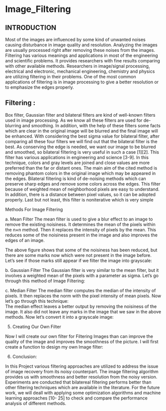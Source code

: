 # Image_Filtering
## INTRODUCTION 
 
Most of the images are influenced by some kind of unwanted noises causing disturbance in image quality and resolution. Analyzing the images are usually processed right after removing these noises from the images. Filtering has various meanings and applications in most of the engineering and scientific problems. It provides researchers with fine results comparing with other available methods. Researchers in image/signal processing, electrical and electronic, mechanical engineering, chemistry and physics are utilizing filtering in their problems. One of the most common applications of filtering is in image processing to give a better resolution or to emphasize the edges properly. 
 
## Filtering : 
Box filter, Gaussian filter and bilateral filters are kind of well-known filters used in image processing. As we know all these filters are used for de-blurring and smoothing. In addition, with the help of these filters some facts which are clear in the original image will be blurred and the final image will be enhanced. With considering the best sigma value for bilateral filter, after comparing all these four filters we will find out that the bilateral filter is the best. As conserving the edge is needed, we want our image to be blurred and smoothed, so bilateral filtering is very useful in such a case [1][2]. This filter has various applications in engineering and science [3-9]. In this technique, colors and gray levels are joined and close values are more preferred than the far or distant ones. The main aim of the cited method is removing phantom colors in the original image which may be appeared in the edges. 
Bilateral filtering is kind of de-noising methods which can preserve sharp edges and remove some colors across the edges. This filter because of weighted mean of neighborhood pixels are easy to understand. In addition, there is a distance between pixel values, so it can be adopted properly. Last but not least, this filter is noniterative which is very simple 

Methods For Image Filtering  
 
a. Mean Filter 
The mean filter is used to give a blur effect to an image to remove the existing noisiness. It determines the mean of the pixels within the n×n method. Then it replaces the intensity of pixels by the mean. This reduces some of the noisiness present in the image and also improves the edges of an image. 

The above figure shows that some of the noisiness has been reduced, but there are some marks now which were not present in the image before. Let’s see if those marks still appear if we filter the image into grayscale: 
 
b. Gaussian Filter 
The Gaussian filter is very similar to the mean filter, but it involves a weighted mean of the pixels with a parameter as sigma. Let’s go through this method of Image Filtering: 

c. Median Filter 
The median filter computes the median of the intensity of pixels. It then replaces the norm with the pixel intensity of mean pixels. Now let’s go through this technique:   
The median effect leaves a better output by removing the noisiness of the image. It also did not leave any marks in the image that we saw in the above methods. Now let’s convert it into a grayscale image: 

5. Creating Our Own Filter 
 
Now I will create our own filter for Filtering Images than can improve the quality of the image and improves the smoothness of the picture. I will first create a function to design my own Image filter: 
  
6. Conclusion: 
 
In this Project various filtering approaches are utilized to address the issue of image recovery from its noisy counterpart. The image filtering algorithm provides us with smoothness and better resolution from the noisy version. Experiments are conducted that bilatereal filtering performs better than other filtering techniques which are available in the literature. For the future work, we will deall with applying some optimization algorithms and machine learning approaches [10- 25] to check and compare the performance analysis of different methods. 
